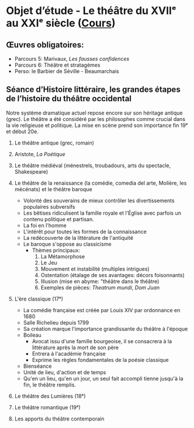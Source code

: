 


# Objet d’étude - Le théâtre du XVIIᵉ au XXIᵉ siècle ([Cours](https://cotentinghislaine.wixsite.com/aimerlalitterature/theatre-stratageme))

## Œuvres obligatoires:

- Parcours 5: Marivaux, *Les fausses confidences*
- Parcours 6: Théâtre et stratagèmes
- Perso: le Barbier de Séville - Beaumarchais

## Séance d’Histoire littéraire, les grandes étapes de l’histoire du théâtre occidental

Notre système dramatique actuel repose encore sur son héritage antique (grec). Le théâtre a été considéré par les philosophes comme crucial dans la vie religieuse et politique. La mise en scène prend son importance fin 19ᵉ et début 20e. 

1. Le théâtre antique (grec, romain)
2. Aristote, *La Poétique*
3. Le théâtre médiéval (ménestrels, troubadours, arts du spectacle, Shakespeare)
4. Le théâtre de la renaissance (la comédie, comedia del arte, Molière, les mécénats) et le théâtre baroque
	* Volonté des souverains de mieux contrôler les divertissements populaires subversifs
	* Les bêtises ridiculisent la famille royale et l'Église avec parfois un contenu politique et partisan.
	* La foi en l'homme
	* L'intérêt pour toutes les formes de la connaissance
	* La redécouverte de la littérature de l'antiquité
	* Le baroque s'oppose au classicisme
		* Thèmes principaux: 
			1. La Métamorphose
			2. Le Jeu
			3. Mouvement et instabilité (multiples intrigues)
			4. Ostentation (étalage de ses avantages: décors foisonnants)
			5. Illusion (mise en abyme: "théâtre dans le théâtre)  
			6. Exemples de pièces: *Theatrum mundi*, *Dom Juan*
5. L'ère classique (17ᵉ)
	* La comédie française est créée par Louis XIV par ordonnance en 1680
	* Salle Richelieu depuis 1799
	* Sa création marque l'importance grandissante du théâtre à l'époque
	* Boileau
		* Avocat issu d'une famille bourgeoise, il se consacrera à la littérature après la mort de son père
		* Entrera à l'académie française 
		* Exprime les règles fondamentales de la poésie classique
	* Bienséance
	* Unité de lieu, d'action et de temps
	* Qu'en un lieu, qu'en un jour, un seul fait accompli tienne jusqu'à la fin, le théâtre remplis.
6. Le théâtre des Lumières (18ᵉ)
7. Le théâtre romantique (19ᵉ)

9. Les apports du théâtre contemporain
<!--stackedit_data:
eyJoaXN0b3J5IjpbODk5NjEzNjcxLDEzOTQxNTYyMTYsLTExNj
c3MTQyODEsMTEwNDk4MjczOSwyMDk4ODM5MjE3LDkxODEzMDgw
MCwtNDEyNTk5NzE4LDE1NTE0NDg3NTMsLTE4NzQxMTgwMDZdfQ
==
-->
